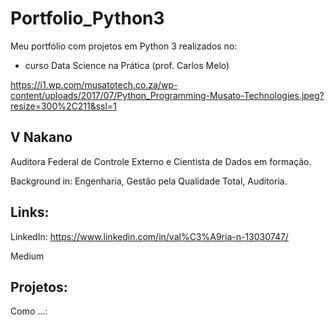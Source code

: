 # Portfolio_Python3

Meu portfólio com projetos em Python 3 realizados no:
- curso Data Science na Prática (prof. Carlos Melo)

https://i1.wp.com/musatotech.co.za/wp-content/uploads/2017/07/Python_Programming-Musato-Technologies.jpeg?resize=300%2C211&ssl=1
## V Nakano
Auditora Federal de Controle Externo e Cientista de Dados em formação.

Background in: Engenharia, Gestão pela Qualidade Total, Auditoria.

## Links:

LinkedIn: https://www.linkedin.com/in/val%C3%A9ria-n-13030747/

Medium

## Projetos:

Como ...: 
